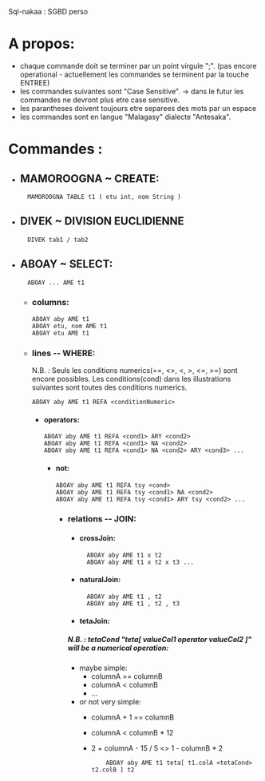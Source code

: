 Sql-nakaa : SGBD perso

# A propos:
* chaque commande doit se terminer par un point virgule ";".
(pas encore operational - actuellement les commandes se terminent par la touche ENTREE)
* les commandes suivantes sont "Case Sensitive".
    → dans le futur les commandes ne devront plus etre case sensitive.
* les parantheses doivent toujours etre separees des mots par un espace
* les commandes sont en langue "Malagasy" dialecte "Antesaka".

# Commandes :
* ## MAMOROOGNA ~ CREATE:
        MAMOROOGNA TABLE t1 ( etu int, nom String )

* ## DIVEK ~ DIVISION EUCLIDIENNE
        DIVEK tab1 / tab2
  
* ## ABOAY ~ SELECT:
        ABOAY ... AME t1
    - ### columns:
          ABOAY aby AME t1
          ABOAY etu, nom AME t1
          ABOAY etu AME t1
    - ### lines -- WHERE:
      N.B. : Seuls les conditions numerics(==, <>, <, >, <=, >=) sont encore possibles.
      Les conditions(cond) dans les illustrations suivantes sont toutes des conditions numerics.
    
          ABOAY aby AME t1 REFA <conditionNumeric>
      - #### operators:
            ABOAY aby AME t1 REFA <cond1> ARY <cond2>
            ABOAY aby AME t1 REFA <cond1> NA <cond2>
            ABOAY aby AME t1 REFA <cond1> NA <cond2> ARY <cond3> ...
        - #### not:
              ABOAY aby AME t1 REFA tsy <cond>
              ABOAY aby AME t1 REFA tsy <cond1> NA <cond2>
              ABOAY aby AME t1 REFA tsy <cond1> ARY tsy <cond2> ...
          - ### relations -- JOIN:
              - #### crossJoin:
                      ABOAY aby AME t1 x t2 
                      ABOAY aby AME t1 x t2 x t3 ...
              - #### naturalJoin:
                      ABOAY aby AME t1 , t2
                      ABOAY aby AME t1 , t2 , t3
              - #### tetaJoin:
              ##### N.B. : tetaCond "teta[ valueCol1 operator valueCol2 ]" will be a numerical operation:
              - maybe simple: 
                - columnA == columnB
                - columnA < columnB
                - ...
              - or not very simple: 
                - columnA + 1 == columnB
                - columnA < columnB * 12
                - 2 + columnA - 15 / 5 <> 1 - columnB * 2 

                          ABOAY aby AME t1 teta[ t1.colA <tetaCond> t2.colB ] t2
